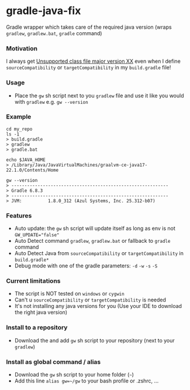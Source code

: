 # gradle-java-fix

Gradle wrapper which takes care of the required java version (wraps `gradlew`, `gradlew.bat`, `gradle` command)

### Motivation

I always
get [Unsupported class file major version XX](https://mkyong.com/java/java-unsupported-class-file-major-version-61/)
even when I define `sourceCompatibility` or `targetCompatibility` in my `build.gradle` file!

### Usage

* Place the `gw` sh script next to you `gradlew` file and use it like you would with `gradlew` e.g. `gw --version`

### Example
```shell
cd my_repo
ls -1
> build.gradle
> gradlew
> gradle.bat

echo $JAVA_HOME
> /Library/Java/JavaVirtualMachines/graalvm-ce-java17-22.1.0/Contents/Home

gw --version
> ------------------------------------------------------------
> Gradle 6.8.3
> ------------------------------------------------------------
> JVM:          1.8.0_312 (Azul Systems, Inc. 25.312-b07)
```

### Features

* Auto update: the `gw` sh script will update itself as long as env is not `GW_UPDATE="false"`
* Auto Detect command `gradlew`, `gradlew.bat` or fallback to `gradle` command
* Auto Detect Java from `sourceCompatibility` or `targetCompatibility` in `build.gradle*`
* Debug mode with one of the gradle parameters: `-d` `-w` `-s` `-S`

### Current limitations

* The script is NOT tested on `windows` or `cygwin`
* Can't u `sourceCompatibility` or `targetCompatibility` is needed
* It's not installing any java versions for you (Use your IDE to download the right java version)

### Install to a repository

* Download the and add `gw` sh script to your repository (next to your `gradlew`)

### Install as global command / alias

* Download the `gw` sh script to your home folder (`~`)
* Add this line `alias gw=~/gw` to your bash profile or .zshrc, ...



